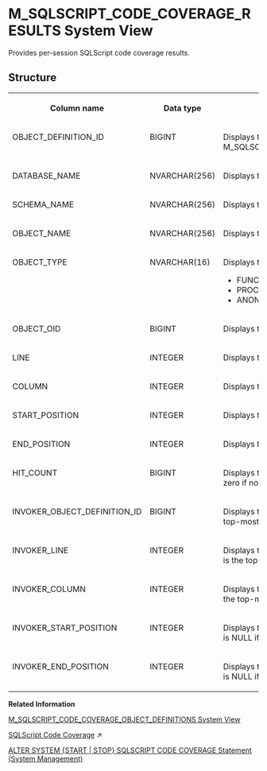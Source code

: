 <!-- loio96280912f1f74de789a1ecfe450dda20 -->

# M\_SQLSCRIPT\_CODE\_COVERAGE\_RESULTS System View

Provides per-session SQLScript code coverage results.



<a name="loio96280912f1f74de789a1ecfe450dda20___q_u_e_r_y__p_l_a_n_s_1struct_QUERY_PLANS"/>

## Structure


<table>
<tr>
<th valign="top">

Column name

</th>
<th valign="top">

Data type

</th>
<th valign="top">

Description

</th>
</tr>
<tr>
<td valign="top">

OBJECT\_DEFINITION\_ID

</td>
<td valign="top">

BIGINT

</td>
<td valign="top">

Displays the ID of the object definition. This value corresponds to a value in M\_SQLSCRIPT\_CODE\_COVERAGE\_OBJECT\_DEFINITIONS.OBJECT\_DEFINITION\_ID.

</td>
</tr>
<tr>
<td valign="top">

DATABASE\_NAME

</td>
<td valign="top">

NVARCHAR\(256\)

</td>
<td valign="top">

Displays the name of the database.

</td>
</tr>
<tr>
<td valign="top">

SCHEMA\_NAME

</td>
<td valign="top">

NVARCHAR\(256\)

</td>
<td valign="top">

Displays the name of the schema.

</td>
</tr>
<tr>
<td valign="top">

OBJECT\_NAME

</td>
<td valign="top">

NVARCHAR\(256\)

</td>
<td valign="top">

Displays the name of the object.

</td>
</tr>
<tr>
<td valign="top">

OBJECT\_TYPE

</td>
<td valign="top">

NVARCHAR\(16\)

</td>
<td valign="top">

Displays the type of object:

-   FUNCTION
-   PROCEDURE
-   ANONYMOUS BLOCK



</td>
</tr>
<tr>
<td valign="top">

OBJECT\_OID

</td>
<td valign="top">

BIGINT

</td>
<td valign="top">

Displays the ID of the object.

</td>
</tr>
<tr>
<td valign="top">

LINE

</td>
<td valign="top">

INTEGER

</td>
<td valign="top">

Displays the line number of the code snippet in the object definition.

</td>
</tr>
<tr>
<td valign="top">

COLUMN

</td>
<td valign="top">

INTEGER

</td>
<td valign="top">

Displays the starting column of the code snippet in the object definition.

</td>
</tr>
<tr>
<td valign="top">

START\_POSITION

</td>
<td valign="top">

INTEGER

</td>
<td valign="top">

Displays the index of the code snippet's first character in the object definition.

</td>
</tr>
<tr>
<td valign="top">

END\_POSITION

</td>
<td valign="top">

INTEGER

</td>
<td valign="top">

Displays the index of the code snippet's last character in the object definition.

</td>
</tr>
<tr>
<td valign="top">

HIT\_COUNT

</td>
<td valign="top">

BIGINT

</td>
<td valign="top">

Displays the hit count for the code snippet during a single invocation of the object; zero if not covered.

</td>
</tr>
<tr>
<td valign="top">

INVOKER\_OBJECT\_DEFINITION\_ID

</td>
<td valign="top">

BIGINT

</td>
<td valign="top">

Displays the ID of the invoker's object definition; this value is NULL if this is the top-most function or procedure.

</td>
</tr>
<tr>
<td valign="top">

INVOKER\_LINE

</td>
<td valign="top">

INTEGER

</td>
<td valign="top">

Displays the line number in the invoker's object definition; this value is NULL if this is the top-most function or procedure.

</td>
</tr>
<tr>
<td valign="top">

INVOKER\_COLUMN

</td>
<td valign="top">

INTEGER

</td>
<td valign="top">

Displays the column in the invoker's object definition; this value is NULL if this is the top-most function or procedure.

</td>
</tr>
<tr>
<td valign="top">

INVOKER\_START\_POSITION

</td>
<td valign="top">

INTEGER

</td>
<td valign="top">

Displays the index of the first character in the invoker's object definition; this value is NULL if this is the top-most function or procedure.

</td>
</tr>
<tr>
<td valign="top">

INVOKER\_END\_POSITION

</td>
<td valign="top">

INTEGER

</td>
<td valign="top">

Displays the index of the last character in the invoker's object definition; this value is NULL if this is the top-most function or procedure.

</td>
</tr>
</table>

**Related Information**  


[M\_SQLSCRIPT\_CODE\_COVERAGE\_OBJECT\_DEFINITIONS System View](m-sqlscript-code-coverage-object-definitions-system-view-7992c97.md "Provides definitions for the objects referenced in SQLScript code coverage results.")

[SQLScript Code Coverage](https://help.sap.com/viewer/d1cb63c8dd8e4c35a0f18aef632687f0/2024_1_QRC/en-US/d00c173403154434affc3ace52efd611.html "") :arrow_upper_right:

[ALTER SYSTEM \{START | STOP\} SQLSCRIPT CODE COVERAGE Statement \(System Management\)](../../010-SQL-Reference/012-SQL-Statements/alter-system-start-stop-sqlscript-code-coverage-statement-system-management-1a40f07.md "Starts and stops a SQLScript code coverage session for functions and procedures.")

